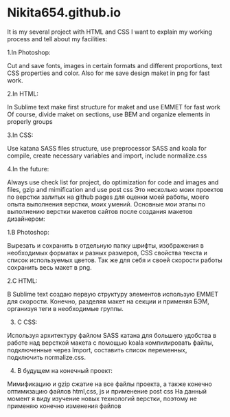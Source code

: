 ﻿# Nikita654.github.io
It is my several project with HTML and CSS
I want to explain my working process and tell about my facilities:

1.In Photoshop:

Cut and save fonts, images in certain formats and different proportions, text  CSS properties and color. Also for me save design maket in png for fast work.

2.In HTML: 

In Sublime text make first structure for maket and use EMMET for fast work
Of course, divide maket on sections, use BEM and organize elements in properly groups

3.In CSS:

Use katana SASS files structure, use preprocessor SASS and koala for compile, create necessary variables and import, include normalize.css

4.In the future: 

Always use check list for project, do optimization for code and images and files, gzip and mimification and use post css
Это несколько моих проектов по верстки залитых на github pages для оценки моей работы, моего опыта выполнения верстки, моих умений.
Основные мои этапы по выполнению верстки макетов сайтов после создания макетов дизайнером:

1.В Photoshop:

Вырезать и сохранить в отдельную папку шрифты, изображения в необходимых форматах и разных размеров,  CSS свойства текста и список используемых цветов. Так же для себя и своей скорости работы сохранить весь макет в png.

2.С HTML:

В Sublime text создаю первую структуру элементов использую EMMET для скорости. Конечно, разделяя макет на секции и применяя БЭМ, организуя теги в необходимые группы. 

3. С CSS:

Используя архитектуру файлом SASS катана для большего удобства в работе над версткой макета с помощью koala компилировать файлы, подключенные через Import, составить список переменных, подключить normalize.css.

4. В будущем на конечный проект:

 Мимификацию и gzip сжатие на все файлы проекта, а также конечно оптимизацию файлов html,css, js и применение post css
На данный момент я виду изучение новых технологий верстки, поэтому не применяю конечно изменения файлов
